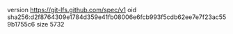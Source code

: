 version https://git-lfs.github.com/spec/v1
oid sha256:d2f8764309e1784d359e41fb08006e6fcb993f5cdb62ee7e7f23ac559b1755c6
size 5732
